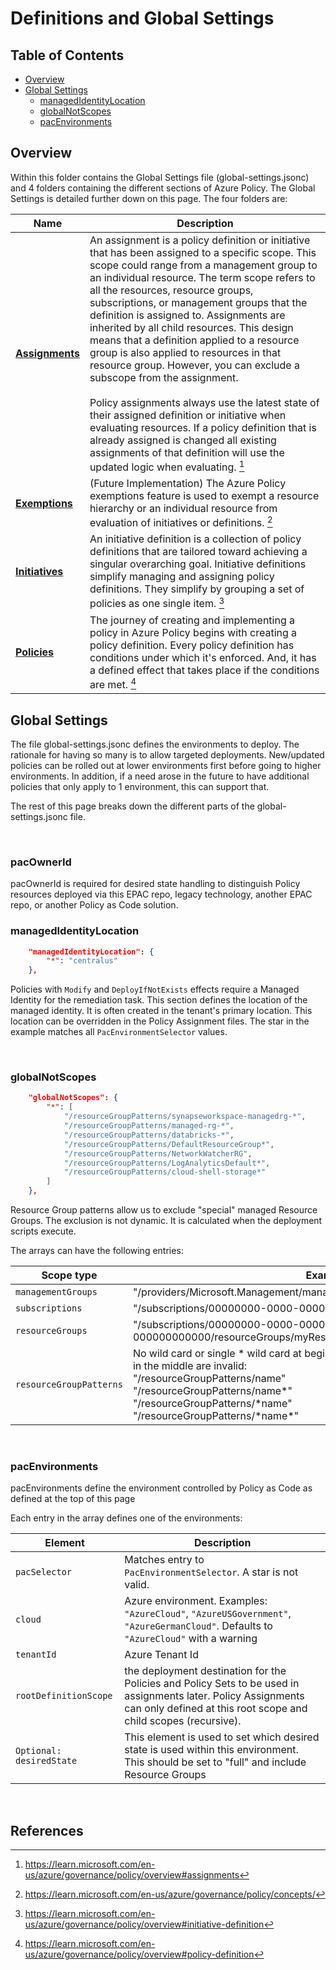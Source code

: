 # Definitions and Global Settings

## Table of Contents

- [Overview](#overview)
- [Global Settings](#global-settings)
  - [managedIdentityLocation](#managedidentitylocation)
  - [globalNotScopes](#globalnotscopes)
  - [pacEnvironments](#pacenvironments)

## Overview

Within this folder contains the Global Settings file (global-settings.jsonc) and 4 folders containing the different sections of Azure Policy. The Global Settings is detailed further down on this page. The four folders are:

| Name                                                  | Description                                                                                                                                                                                                                                                                                                                                                                                                                                                                                                                                                                                                                                                                                                                                                                                                                                 |
| ----------------------------------------------------- | ------------------------------------------------------------------------------------------------------------------------------------------------------------------------------------------------------------------------------------------------------------------------------------------------------------------------------------------------------------------------------------------------------------------------------------------------------------------------------------------------------------------------------------------------------------------------------------------------------------------------------------------------------------------------------------------------------------------------------------------------------------------------------------------------------------------------------------------- |
| [**Assignments**](/Definitions/policyAssignments/)    | An assignment is a policy definition or initiative that has been assigned to a specific scope. This scope could range from a management group to an individual resource. The term scope refers to all the resources, resource groups, subscriptions, or management groups that the definition is assigned to. Assignments are inherited by all child resources. This design means that a definition applied to a resource group is also applied to resources in that resource group. However, you can exclude a subscope from the assignment. <br /><br />Policy assignments always use the latest state of their assigned definition or initiative when evaluating resources. If a policy definition that is already assigned is changed all existing assignments of that definition will use the updated logic when evaluating. [^assign] |
| [**Exemptions**](/Definitions/policyExemptions/)      | (Future Implementation) The Azure Policy exemptions feature is used to exempt a resource hierarchy or an individual resource from evaluation of initiatives or definitions. [^exempt]                                                                                                                                                                                                                                                                                                                                                                                                                                                                                                                                                                                                                                                       |
| [**Initiatives**](/Definitions/policySetDefinitions/) | An initiative definition is a collection of policy definitions that are tailored toward achieving a singular overarching goal. Initiative definitions simplify managing and assigning policy definitions. They simplify by grouping a set of policies as one single item. [^init]                                                                                                                                                                                                                                                                                                                                                                                                                                                                                                                                                           |
| [**Policies**](/Definitions/policyDefinitions/)       | The journey of creating and implementing a policy in Azure Policy begins with creating a policy definition. Every policy definition has conditions under which it's enforced. And, it has a defined effect that takes place if the conditions are met. [^def]                                                                                                                                                                                                                                                                                                                                                                                                                                                                                                                                                                               |

## Global Settings

The file global-settings.jsonc defines the environments to deploy. The rationale for having so many is to allow targeted deployments. New/updated policies can be rolled out at lower environments first before going to higher environments. In addition, if a need arose in the future to have additional policies that only apply to 1 environment, this can support that.

The rest of this page breaks down the different parts of the global-settings.jsonc file.

</br>

### pacOwnerId

pacOwnerId is required for desired state handling to distinguish Policy resources deployed via this EPAC repo, legacy technology, another EPAC repo, or another Policy as Code solution.

### managedIdentityLocation

```json
    "managedIdentityLocation": {
        "*": "centralus"
    },
```

Policies with `Modify` and `DeployIfNotExists` effects require a Managed Identity for the remediation task. This section defines the location of the managed identity. It is often created in the tenant's primary location. This location can be overridden in the Policy Assignment files. The star in the example matches all `PacEnvironmentSelector` values.

<br/>

### globalNotScopes

```json
    "globalNotScopes": {
        "*": [
            "/resourceGroupPatterns/synapseworkspace-managedrg-*",
            "/resourceGroupPatterns/managed-rg-*",
            "/resourceGroupPatterns/databricks-*",
            "/resourceGroupPatterns/DefaultResourceGroup*",
            "/resourceGroupPatterns/NetworkWatcherRG",
            "/resourceGroupPatterns/LogAnalyticsDefault*",
            "/resourceGroupPatterns/cloud-shell-storage*"
        ]
    },
```

Resource Group patterns allow us to exclude "special" managed Resource Groups. The exclusion is not dynamic. It is calculated when the deployment scripts execute.

The arrays can have the following entries:

| Scope type              | Example                                                                                                                                                                                                                                                                     |
| ----------------------- | --------------------------------------------------------------------------------------------------------------------------------------------------------------------------------------------------------------------------------------------------------------------------- |
| `managementGroups`      | "/providers/Microsoft.Management/managementGroups/myManagementGroupId"                                                                                                                                                                                                      |
| `subscriptions`         | "/subscriptions/00000000-0000-0000-000000000000"                                                                                                                                                                                                                            |
| `resourceGroups`        | "/subscriptions/00000000-0000-0000-000000000000/resourceGroups/myResourceGroup"                                                                                                                                                                                             |
| `resourceGroupPatterns` | No wild card or single \* wild card at beginning or end of name or both; wild cards in the middle are invalid: <br/> "/resourceGroupPatterns/name" <br/> "/resourceGroupPatterns/name\*" <br/> "/resourceGroupPatterns/\*name" <br/> "/resourceGroupPatterns/\*name\*"<br/> |

</br>

### pacEnvironments

pacEnvironments define the environment controlled by Policy as Code as defined at the top of this page

Each entry in the array defines one of the environments:

| Element                  | Description                                                                                                                                                                       |
| ------------------------ | --------------------------------------------------------------------------------------------------------------------------------------------------------------------------------- |
| `pacSelector`            | Matches entry to `PacEnvironmentSelector`. A star is not valid.                                                                                                                   |
| `cloud`                  | Azure environment. Examples: `"AzureCloud"`, `"AzureUSGovernment"`, `"AzureGermanCloud"`. Defaults to `"AzureCloud"` with a warning                                               |
| `tenantId`               | Azure Tenant Id                                                                                                                                                                   |
| `rootDefinitionScope `   | the deployment destination for the Policies and Policy Sets to be used in assignments later. Policy Assignments can only defined at this root scope and child scopes (recursive). |
| `Optional: desiredState` | This element is used to set which desired state is used within this environment. This should be set to "full" and include Resource Groups                                         |

<br/>

## References

[^assign]: https://learn.microsoft.com/en-us/azure/governance/policy/overview#assignments
[^exempt]: https://learn.microsoft.com/en-us/azure/governance/policy/concepts/
[^init]: https://learn.microsoft.com/en-us/azure/governance/policy/overview#initiative-definition
[^def]: https://learn.microsoft.com/en-us/azure/governance/policy/overview#policy-definition
